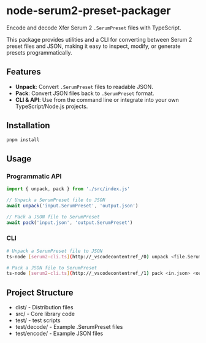 # node-serum2-preset-packager

Encode and decode Xfer Serum 2 `.SerumPreset` files with TypeScript.

This package provides utilities and a CLI for converting between Serum 2 preset files and JSON, making it easy to inspect, modify, or generate presets programmatically.

## Features

- **Unpack**: Convert `.SerumPreset` files to readable JSON.
- **Pack**: Convert JSON files back to `.SerumPreset` format.
- **CLI & API**: Use from the command line or integrate into your own TypeScript/Node.js projects.

## Installation

```bash
pnpm install
```

## Usage

### Programmatic API

```typescript
import { unpack, pack } from './src/index.js'

// Unpack a SerumPreset file to JSON
await unpack('input.SerumPreset', 'output.json')

// Pack a JSON file to SerumPreset
await pack('input.json', 'output.SerumPreset')
```

### CLI

```bash
# Unpack a SerumPreset file to JSON
ts-node [serum2-cli.ts](http://_vscodecontentref_/0) unpack <file.SerumPreset> <out.json>

# Pack a JSON file to SerumPreset
ts-node [serum2-cli.ts](http://_vscodecontentref_/1) pack <in.json> <out.SerumPreset>
```

## Project Structure

- dist/ - Distribution files
- src/ - Core library code
- test/ - test scripts
- test/decode/ - Example .SerumPreset files
- test/encode/ - Example JSON files
